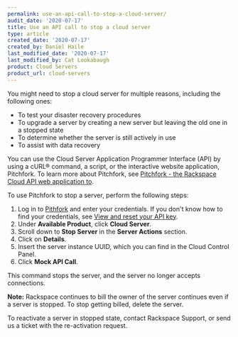 ```yaml
---
permalink: use-an-api-call-to-stop-a-cloud-server/
audit_date: '2020-07-17'
title: Use an API call to stop a cloud server
type: article
created_date: '2020-07-17'
created_by: Daniel Haile
last_modified_date: '2020-07-17'
last_modified_by: Cat Lookabaugh
product: Cloud Servers
product_url: cloud-servers
---
```


You might need to stop a cloud server for multiple reasons, including the following ones: 

- To test your disaster recovery procedures 
- To upgrade a server by creating a new server but leaving the old one in a stopped state
- To determine whether the server is still actively in use
- To assist with data recovery

You can use the Cloud Server Application Programmer Interface (API) by using a cURL&reg;
command, a script, or the interactive website application, Pitchfork.  To learn more about
Pitchfork, see [Pitchfork - the Rackspace Cloud API web application to](how-to/pitchfork-the-rackspace-cloud-api-web-application/).

To use Pitchfork to stop a server, perform the following steps:

1. Log in to [Pithfork](https://pitchfork.rax.io/) and enter your credentials. If you don't know how to find
   your credentials, see [View and reset your API key](/how-to/view-and-reset-your-api-key).
2. Under **Available Product**, click **Cloud Server**. 
3. Scroll down to **Stop Server** in the **Server Actions** section.
4. Click on **Details**.
5. Insert the server instance UUID, which you can find in the Cloud Control Panel.
6. Click **Mock API Call**.

This command stops the server, and the server no longer accepts connections. 

**Note:** Rackspace continues to bill the owner of the server continues even if a server
is stopped. To stop getting billed, delete the server.

To reactivate a server in stopped state, contact Rackspace Support,
or send us a ticket with the re-activation request.
